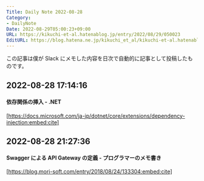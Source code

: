 ```yaml
---
Title: Daily Note 2022-08-28
Category:
- DailyNote
Date: 2022-08-29T05:00:23+09:00
URL: https://kikuchi-et-al.hatenablog.jp/entry/2022/08/29/050023
EditURL: https://blog.hatena.ne.jp/kikuchi_et_al/kikuchi-et-al.hatenablog.jp/atom/entry/4207112889912898423
---
```


この記事は僕が Slack にメモした内容を日次で自動的に記事として投稿したものです。

## 2022-08-28 17:14:16


#### 依存関係の挿入 - .NET


[https://docs.microsoft.com/ja-jp/dotnet/core/extensions/dependency-injection:embed:cite]


## 2022-08-28 21:27:36


#### Swagger による API Gateway の定義 - プログラマーのメモ書き


[https://blog.mori-soft.com/entry/2018/08/24/133304:embed:cite]



